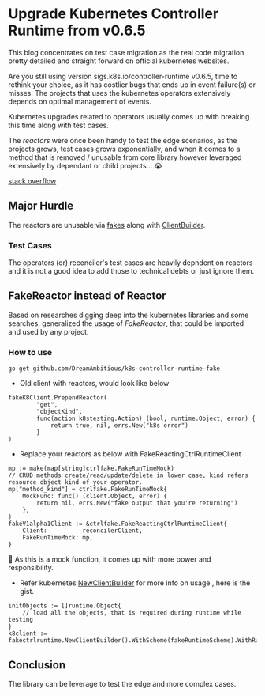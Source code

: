 # Upgrade Kubernetes Controller Runtime from v0.6.5
This blog concentrates on test case migration as the real code migration pretty detailed and straight forward on official kubernetes websites.

Are you still using version sigs.k8s.io/controller-runtime v0.6.5, time to rethink your choice, as it has costlier bugs that ends up in event failure(s) or misses. The projects that uses the kubernetes operators extensively depends on optimal management of events.

Kubernetes upgrades related to operators usually comes up with breaking this time along with test cases.

The *reactors* were once been handy to test the edge scenarios, as the projects grows, test cases grows exponentially, and when it comes to a method that is removed / unusable from core library however leveraged extensively by dependant or child projects... 😭

[stack overflow](https://stackoverflow.com/questions/67121718/is-there-a-way-to-end-to-end-test-a-controller-runtime-operator-in-conjunction-w)

## Major Hurdle
The reactors are unusable via [fakes](https://pkg.go.dev/sigs.k8s.io/controller-runtime@v0.8.3/pkg/client/fake) along with [ClientBuilder](https://pkg.go.dev/sigs.k8s.io/controller-runtime/pkg/client/fake#NewClientBuilder).

### Test Cases
The operators (or) reconciler's test cases are heavily depndent on reactors and it is not a good idea to add those to technical debts or just ignore them.

## FakeReactor instead of Reactor
Based on researches digging deep into the kubernetes libraries and some searches, generalized the usage of *FakeReactor*, that could be imported and used by any project.

### How to use

```
go get github.com/DreamAmbitious/k8s-controller-runtime-fake
```

- Old client with reactors, would look like below
```
fakeK8Client.PrependReactor(
		"get",
		"objectKind",
		func(action k8stesting.Action) (bool, runtime.Object, error) {
			return true, nil, errs.New("k8s error")
		}
)
```

- Replace your reactors as below with FakeReactingCtrlRuntimeClient
```
mp := make(map[string]ctrlfake.FakeRunTimeMock)
// CRUD methods create/read/update/delete in lower case, kind refers resource object kind of your operator.
mp["method_kind"] = ctrlfake.FakeRunTimeMock{
	MockFunc: func() (client.Object, error) {
		return nil, errs.New("fake output that you're returning")
	},
)
fakeV1alpha1Client := &ctrlfake.FakeReactingCtrlRuntimeClient{
	Client:          reconcilerClient,
	FakeRunTimeMock: mp,
}
```

:do_not_litter: As this is a mock function, it comes up with more power and responsibility.

- Refer kubernetes [NewClientBuilder](https://pkg.go.dev/sigs.k8s.io/controller-runtime/pkg/client/fake#NewClientBuilder) for more info on usage , here is the gist.
```
initObjects := []runtime.Object{
	// load all the objects, that is required during runtime while testing
}
k8client := fakectrlruntime.NewClientBuilder().WithScheme(fakeRuntimeScheme).WithRuntimeObjects(initObjects...).Build()
```

## Conclusion
The library can be leverage to test the edge and more complex cases.